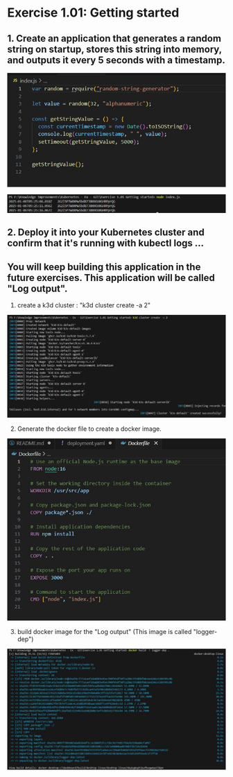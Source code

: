 # Exercise 1.01: Getting started

## 1. Create an application that generates a random string on startup, stores this string into memory, and outputs it every 5 seconds with a timestamp.

![](Images/img1.JPG)

![](Images/img2.JPG)

## 2. Deploy it into your Kubernetes cluster and confirm that it's running with kubectl logs ...

## You will keep building this application in the future exercises. This application will be called "Log output".

1. create a k3d cluster : "k3d cluster create -a 2"

![](Images/img3.JPG)

2. Generate the docker file to create a docker image.

![](Images/img4.JPG)

3. build docker image for the "Log output" (This image is called "logger-dep")

![](Images/img5.JPG)
